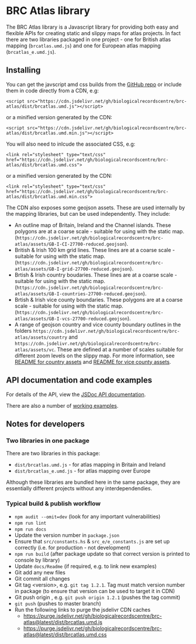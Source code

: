 # BRC Atlas library
The BRC Atlas library is a Javascript library for providing both easy and flexible APIs for creating static and slippy maps for atlas projects. In fact there are two libraries packaged in one project - one for British atlas mapping (`brcatlas.umd.js`) and one for European atlas mapping (`brcatlas_e.umd.js`).

## Installing
You can get the javscript amd css builds from 
the [GitHub repo](https://github.com/BiologicalRecordsCentre/brc-atlas/tree/master/dist)
or include them in code directly from a CDN, e.g:
```
<script src="https://cdn.jsdelivr.net/gh/biologicalrecordscentre/brc-atlas/dist/brcatlas.umd.js"></script>
```
or a minified version generated by the CDN:
```
<script src="https://cdn.jsdelivr.net/gh/biologicalrecordscentre/brc-atlas/dist/brcatlas.umd.min.js"></script>
```
You will also need to inlcude the associated CSS, e.g:
```
<link rel="stylesheet" type="text/css" href="https://cdn.jsdelivr.net/gh/biologicalrecordscentre/brc-atlas/dist/brcatlas.umd.css">
```
or a minified version generated by the CDN:
```
<link rel="stylesheet" type="text/css" href="https://cdn.jsdelivr.net/gh/biologicalrecordscentre/brc-atlas/dist/brcatlas.umd.min.css">
```
The CDN also exposes some geojson assets. These are used internally by the mapping libraries, but can be used independently. They include:

- An outline map of Britain, Ireland and the Channel islands. These polygons are at a coarse scale - suitable for using with the static map. (```https://cdn.jsdelivr.net/gh/biologicalrecordscentre/brc-atlas/assets/GB-I-CI-27700-reduced.geojson```).
- British & Irish 100 km grid lines. These lines are at a coarse scale - suitable for using with the static map. (```https://cdn.jsdelivr.net/gh/biologicalrecordscentre/brc-atlas/assets/GB-I-grid-27700-reduced.geojson```).
- Brtish & Irish country boudaries. These lines are at a coarse scale - suitable for using with the static map. (```https://cdn.jsdelivr.net/gh/biologicalrecordscentre/brc-atlas/assets/GB-I-countries-27700-reduced.geojson```).
- Brtish & Irish vice county boundaries. These polygons are at a coarse scale - suitable for using with the static map. (```https://cdn.jsdelivr.net/gh/biologicalrecordscentre/brc-atlas/assets/GB-I-vcs-27700-reduced.geojson```).
- A range of geojson country and vice county boundary outlines in the folders ```https://cdn.jsdelivr.net/gh/biologicalrecordscentre/brc-atlas/assets/country``` and ```https://cdn.jsdelivr.net/gh/biologicalrecordscentre/brc-atlas/assets/vc```. These are defined at a number of scales suitable for different zoom levels on the slippy map. For more information, see [README for country assets](https://github.com/BiologicalRecordsCentre/brc-atlas/tree/master/assets/country) and [README for vice county assets](https://github.com/BiologicalRecordsCentre/brc-atlas/tree/master/assets/vc).

## API documentation and code examples
For details of the API, view the [JSDoc API documentation](https://biologicalrecordscentre.github.io/brc-atlas/docs/api/).

There are also a number of [working examples](https://biologicalrecordscentre.github.io/brc-atlas/docs/).

## Notes for developers
### Two libraries in one package ###
There are two libraries in this package:
 - `dist/brcatlas.umd.js` - for atlas mapping in Britain and Ireland
 - `dist/brcatlas_e.umd.js` - for atlas mapping over Europe

Although these libraries are bundled here in the same package, they are essentially different projects without any interdependendies.

### Typical build & publish workflow
- `npm audit --omit=dev` (look for any important vulnerabilities)
- `npm run lint`
- `npm run docs` 
- Update the version number in `package.json` 
- Ensure that `src/constants.hs` & `src_e/e_constants.js` are set up correctly (i.e. for production - not development)
- `npm run build` (after package update so that correct version is printed to console by library) 
- Update `docs/Readme` (if required, e.g. to link new examples) 
- Git add any new files
- Git commit all changes
- Git tag \<version>, e.g. `git tag 1.2.1`. Tag must match version number in package (to ensure that version can be used to target it in CDN) 
- Git push origin <version>, e.g. `git push origin 1.2.1` (pushes the tag commit) 
- `git push` (pushes to master branch) 
- Run the following links to purge the jsdelivr CDN caches
  - https://purge.jsdelivr.net/gh/biologicalrecordscentre/brc-atlas@latest/dist/brcatlas.umd.js 
  - https://purge.jsdelivr.net/gh/biologicalrecordscentre/brc-atlas@latest/dist/brcatlas.umd.css 

